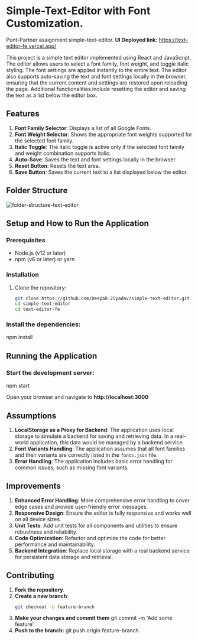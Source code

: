 # Simple-Text-Editor with Font Customization.
Punt-Partner assignment simple-text-editor.
**UI Deployed link:** https://text-editor-fe.vercel.app/

This project is a simple text editor implemented using React and JavaScript. The editor allows users to select a font family, font weight, and toggle italic styling. The font settings are applied instantly to the entire text. The editor also supports auto-saving the text and font settings locally in the browser, ensuring that the current content and settings are restored upon reloading the page. Additional functionalities include resetting the editor and saving the text as a list below the editor box.

## Features

1. **Font Family Selector**: Displays a list of all Google Fonts.
2. **Font Weight Selector**: Shows the appropriate font weights supported for the selected font family.
3. **Italic Toggle**: The italic toggle is active only if the selected font family and weight combination supports italic.
4. **Auto-Save**: Saves the text and font settings locally in the browser.
5. **Reset Button**: Resets the text area.
6. **Save Button**: Saves the current text to a list displayed below the editor.

## Folder Structure
![folder-structure-text-editor](https://github.com/Deepak-25yadav/simple-text-editor/assets/112754831/d2795d50-8970-4271-ad08-2be8d0a29bf6)


## Setup and How to Run the Application

### Prerequisites

- Node.js (v12 or later)
- npm (v6 or later) or yarn

### Installation

1. Clone the repository:

   ```sh
   git clone https://github.com/Deepak-25yadav/simple-text-editor.git
   cd simple-text-editor
   cd text-editor-fe
   
### Install the dependencies:
npm install

## Running the Application
### Start the development server:
npm start

Open your browser and navigate to **http://localhost:3000**

## Assumptions

1. **LocalStorage as a Proxy for Backend**: The application uses local storage to simulate a backend for saving and retrieving data. In a real-world application, this data would be managed by a backend service.
2. **Font Variants Handling**: The application assumes that all font families and their variants are correctly listed in the `fonts.json` file.
3. **Error Handling**: The application includes basic error handling for common issues, such as missing font variants.


## Improvements

1. **Enhanced Error Handling**: More comprehensive error handling to cover edge cases and provide user-friendly error messages.
2. **Responsive Design**: Ensure the editor is fully responsive and works well on all device sizes.
3. **Unit Tests**: Add unit tests for all components and utilities to ensure robustness and reliability.
4. **Code Optimization**: Refactor and optimize the code for better performance and maintainability.
5. **Backend Integration**: Replace local storage with a real backend service for persistent data storage and retrieval.

## Contributing

1. **Fork the repository**.
2. **Create a new branch**:
   ```sh
   git checkout -b feature-branch

3. **Make your changes and commit them**
git commit -m 'Add some feature'
4. **Push to the branch:**
git push origin feature-branch


